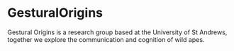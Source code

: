 # GesturalOrigins

Gestural Origins is a research group based at the University of St Andrews, together we explore the communication and cognition of wild apes.
